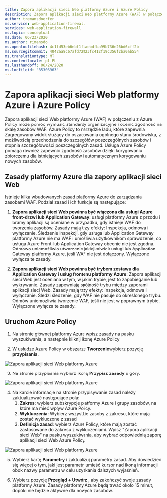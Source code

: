 ```yaml
---
title: Zapora aplikacji sieci Web platformy Azure i Azure Policy
description: Zapora aplikacji sieci Web platformy Azure (WAF) w połączeniu z Azure Policy może pomóc wymusić standardy organizacyjne i ocenić zgodność na skalę zasobów WAF
author: tremansdoerfer
ms.service: web-application-firewall
services: web-application-firewall
ms.topic: conceptual
ms.date: 06/23/2020
ms.author: rimansdo
ms.openlocfilehash: 4c1fd53eb6ebf1f1aebdfba99b736e26bd6cff2b
ms.sourcegitcommit: 4042aa8c67afd72823fc412f19c356f2ba0ab554
ms.translationtype: MT
ms.contentlocale: pl-PL
ms.lasthandoff: 06/24/2020
ms.locfileid: "85306963"
---
```

# <a name="azure-web-application-firewall-and-azure-policy"></a>Zapora aplikacji sieci Web platformy Azure i Azure Policy

Zapora aplikacji sieci Web platformy Azure (WAF) w połączeniu z Azure Policy może pomóc wymusić standardy organizacyjne i ocenić zgodność na skalę zasobów WAF. Azure Policy to narzędzie ładu, które zapewnia Zagregowany widok służący do oszacowania ogólnego stanu środowiska, z możliwością przechodzenia do szczegółów poszczególnych zasobów i stopnia szczegółowości poszczególnych zasad. Usługa Azure Policy pomaga również zapewnić zgodność zasobów dzięki korygowaniu zbiorczemu dla istniejących zasobów i automatycznym korygowaniu nowych zasobów.

## <a name="azure-policies-for-web-application-firewall"></a>Zasady platformy Azure dla zapory aplikacji sieci Web

Istnieje kilka wbudowanych zasad platformy Azure do zarządzania zasobami WAF. Podział zasad i ich funkcje są następujące:

1. **Zapora aplikacji sieci Web powinna być włączona dla usługi Azure front-drzwi lub Application Gateway**: usługi platformy Azure z przodu i bramy aplikacji są oceniane w przypadku, gdy istnieje WAF do tworzenia zasobów. Zasady mają trzy efekty: Inspekcja, odmowa i wyłączanie. Śledzenie inspekcji, gdy usługa lub Application Gateway platformy Azure nie ma WAF i umożliwia użytkownikom sprawdzenie, co usługa Azure Front-lub Application Gateway obecnie nie jest zgodna. Odmowa uniemożliwia utworzenie jakiejkolwiek usługi lub Application Gateway platformy Azure, jeśli WAF nie jest dołączony. Wyłączone wyłącza te zasady.

2. **Zapora aplikacji sieci Web powinna być trybem zestawu dla Application Gateway i usług frontonu platformy Azure**: Zapora aplikacji sieci Web jest oceniana w tym, w jakim trybie, jest to zapobieganie lub wykrywanie. Zasady zapewniają spójność trybu między zaporami aplikacji sieci Web. Zasady mają trzy efekty: Inspekcja, odmowa i wyłączanie. Śledzi śledzenie, gdy WAF nie pasuje do określonego trybu. Odmów uniemożliwia tworzenie WAF, jeśli nie jest w poprawnym trybie. Wyłączone wyłącza te zasady.


## <a name="launch-an-azure-policy"></a>Uruchom Azure Policy


1.  Na stronie głównej platformy Azure wpisz zasady na pasku wyszukiwania, a następnie kliknij ikonę Azure Policy

2.  W usłudze Azure Policy w obszarze **Tworzenie**wybierz pozycję **przypisania**.

![Zapora aplikacji sieci Web platformy Azure](../media/waf-azure-policy/policy-home.png)

3.  Na stronie przypisania wybierz ikonę **Przypisz zasady** u góry.

![Zapora aplikacji sieci Web platformy Azure](../media/waf-azure-policy/assign-policy.png)

4.  Na karcie informacje na stronie przypisywanie zasad należy zaktualizować następujące pola:
    1.  **Zakres**: wybierz subskrypcje platformy Azure i grupy zasobów, na które ma mieć wpływ Azure Policy.
    2.  **Wykluczenia**: Wybierz wszystkie zasoby z zakresu, które mają zostać wykluczone z zasad 
    3.  **Definicja zasad**: wybierz Azure Policy, które mają zostać zastosowane do zakresu z wykluczeniami. Wpisz "Zapora aplikacji sieci Web" na pasku wyszukiwania, aby wybrać odpowiednią zaporę aplikacji sieci Web Azure Policy.

![Zapora aplikacji sieci Web platformy Azure](../media/waf-azure-policy/policy-listings.png)


5.  Wybierz kartę **Parametry** i zaktualizuj parametry zasad. Aby dowiedzieć się więcej o tym, jaki jest parametr, umieść kursor nad ikoną informacji obok nazwy parametru w celu uzyskania dalszych wyjaśnień.

6.  Wybierz pozycję **Przegląd + Utwórz** , aby zakończyć swoje zasady platformy Azure. Zasady platformy Azure będą trwać około 15 minut, dopóki nie będzie aktywne dla nowych zasobów.
